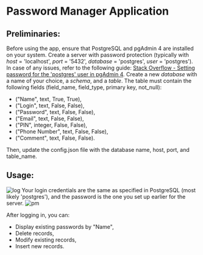 # Password Manager Application

## Preliminaries:

Before using the app, ensure that PostgreSQL and pgAdmin 4 are installed on your system. Create a server with password protection (typically with *host* = 'localhost', *port* = '5432', *database* = 'postgres', *user* = 'postgres').
In case of any issues, refer to the following guide: [Stack Overflow - Setting password for the 'postgres' user in pgAdmin 4](https://stackoverflow.com/questions/64198359/pg-admin-4-password-for-postgres-user-when-trying-to-connect-to-postgresql-1).
Create a new *database* with a name of your choice, a *schema*, and a *table*. The table must contain the following fields (field_name, field_type, primary key, not_null):
- ("Name", text, True, True),
- ("Login", text, False, False),
- ("Password", text, False, False),
- ("Email", text, False, False),
- ("PIN", integer, False, False),
- ("Phone Number", text, False, False),
- ("Comment", text, False, False).
  
Then, update the config.json file with the database name, host, port, and table_name.

## Usage:
![log](https://github.com/dariusz-piekarz/tkinter_postgres_password_manager/assets/162720843/2fc2ac27-84f6-4eb3-8a3e-7b9545fcd698)
Your login credentials are the same as specified in PostgreSQL (most likely 'postgres'), and the password is the one you set up earlier for the server.
![pm](https://github.com/dariusz-piekarz/tkinter_postgres_password_manager/assets/162720843/501c183b-e587-437f-a6ff-2ae624300fc5)

After logging in, you can:
- Display existing passwords by "Name",
- Delete records,
- Modify existing records,
- Insert new records.

